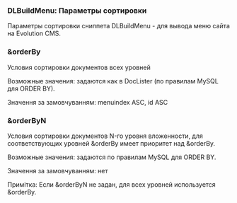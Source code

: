 
<meta http-equiv="Content-Type" content="text/html; charset=utf-8">
<h3>DLBuildMenu: Параметры сортировки </h3> 
Параметры сортировки cниппета DLBuildMenu - для вывода меню сайта на Evolution CMS.	
<br>
<h3 class="sub-header text-bold">&amp;orderBy</h3>
<p>Условия сортировки документов всех уровней</p>
<p>Возможные значения: задаются как в DocLister (по правилам MySQL для ORDER BY).</p>
<p>Значення за замовчуванням: menuindex ASC, id ASC</p>
<h3 class="sub-header text-bold">&amp;orderByN</h3>
<p>Условия сортировки документов N-го уровня вложенности, для соответствующих уровней &amp;orderBy имеет приоритет над &amp;orderBy.</p>
<p>Возможные значения: задаются по правилам MySQL для ORDER BY.</p>
<p>Значення за замовчуванням: нет</p>
<p>Примітка: Если &amp;orderByN не задан, для всех уровней используется &amp;orderBy.</p>